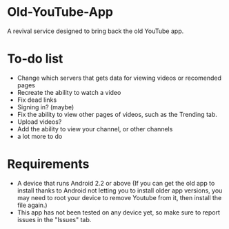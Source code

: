 # Old-YouTube-App
A revival service designed to bring back the old YouTube app.

# To-do list

- Change which servers that gets data for viewing videos or recomended pages
- Recreate the ability to watch a video
- Fix dead links
- Signing in? (maybe)
- Fix the ability to view other pages of videos, such as the Trending tab.
- Upload videos?
- Add the ability to view your channel, or other channels
- a lot more to do

# Requirements

- A device that runs Android 2.2 or above (If you can get the old app to install thanks to Android not letting you to install older app versions, you may need to root your device to remove Youtube from it, then install the file again.)
- This app has not been tested on any device yet, so make sure to report issues in the "Issues" tab.
